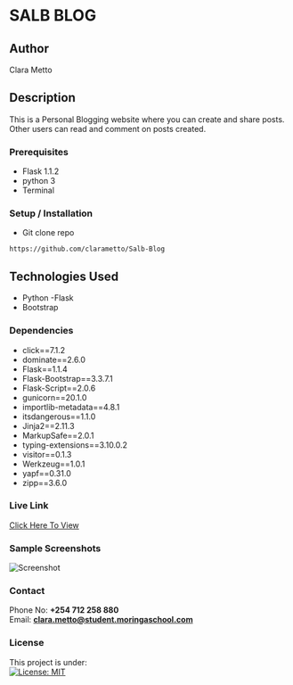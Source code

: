 # SALB BLOG


## Author
Clara Metto


## Description
This is a Personal Blogging website where you can create and share posts. Other users can read and comment on posts created. 



### Prerequisites
- Flask 1.1.2
- python 3
- Terminal

### Setup / Installation
* Git clone repo
```
https://github.com/clarametto/Salb-Blog
```


## Technologies Used


- Python
-Flask
- Bootstrap


### Dependencies
* click==7.1.2
* dominate==2.6.0
* Flask==1.1.4
* Flask-Bootstrap==3.3.7.1
* Flask-Script==2.0.6
* gunicorn==20.1.0
* importlib-metadata==4.8.1
* itsdangerous==1.1.0
* Jinja2==2.11.3
* MarkupSafe==2.0.1
* typing-extensions==3.10.0.2
* visitor==0.1.3
* Werkzeug==1.0.1
* yapf==0.31.0
* zipp==3.6.0



### Live Link
[Click Here To View](https://clara-pitches.herokuapp.com/)


### Sample Screenshots
![Screenshot](https://thumbs2.imgbox.com/68/f3/dh3OnZxT_t.png)


### Contact
Phone No: **+254 712 258 880**  
Email: **[clara.metto@student.moringaschool.com](mailto:clara.metto@student.moringaschool.com)**


### License
This project is under:  
[![License: MIT](https://img.shields.io/badge/License-MIT-yellow.svg)](/LICENSE)